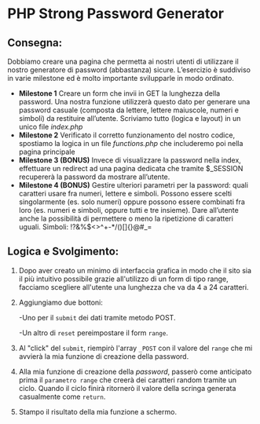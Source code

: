 # PHP Strong Password Generator

## Consegna:

Dobbiamo creare una pagina che permetta ai nostri utenti di utilizzare il nostro generatore di password (abbastanza) sicure.
L’esercizio è suddiviso in varie milestone ed è molto importante svilupparle in modo ordinato.

- **Milestone 1**
  Creare un form che invii in GET la lunghezza della password. Una nostra funzione utilizzerà questo dato per generare una password casuale (composta da lettere, lettere maiuscole, numeri e simboli) da restituire all’utente.
  Scriviamo tutto (logica e layout) in un unico file _index.php_
- **Milestone 2**
  Verificato il corretto funzionamento del nostro codice, spostiamo la logica in un file _functions.php_ che includeremo poi nella pagina principale
- **Milestone 3 (BONUS)**
  Invece di visualizzare la password nella index, effettuare un redirect ad una pagina dedicata che tramite $\_SESSION recupererà la password da mostrare all’utente.
- **Milestone 4 (BONUS)**
  Gestire ulteriori parametri per la password: quali caratteri usare fra numeri, lettere e simboli. Possono essere scelti singolarmente (es. solo numeri) oppure possono essere combinati fra loro (es. numeri e simboli, oppure tutti e tre insieme).
  Dare all’utente anche la possibilità di permettere o meno la ripetizione di caratteri uguali.
  Simboli: !?&%$<>^+-\*/()[]{}@#\_=

## Logica e Svolgimento:

1. Dopo aver creato un minimo di interfaccia grafica in modo che il sito sia il più intuitivo possibile grazie all'utilizzo di un form di tipo range, facciamo scegliere all'utente una lunghezza che va da 4 a 24 caratteri.
1. Aggiungiamo due bottoni:

   -Uno per il `submit` dei dati tramite metodo POST.

   -Un altro di `reset` pereimpostare il form `range`.

1. Al "click" del `submit`, riempirò l'array `_POST` con il valore del `range` che mi avvierà la mia funzione di creazione della password.

1. Alla mia funzione di creazione della _password_, passerò come anticipato prima il `parametro range` che creerà dei caratteri random tramite un ciclo.
   Quando il ciclo finirà ritornerò il valore della scringa generata casualmente come `return`.
1. Stampo il risultato della mia funzione a schermo.

